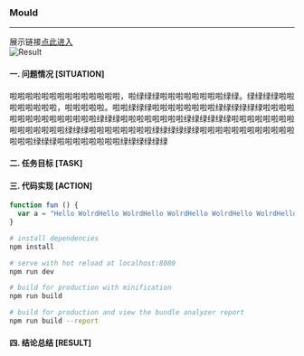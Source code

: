 ### Mould  
---

展示链接[点此进入](https://github.com/gengjian1203)  
![Result](readme/result1.png "作品展示Day54")
#### 一. 问题情况 [SITUATION]  
啦啦啦啦啦啦啦啦啦啦啦啦啦啦，啦绿绿绿啦啦啦啦啦啦啦啦绿绿。绿绿绿绿啦啦啦啦啦啦啦啦，啦啦啦啦啦。啦啦绿绿绿啦啦啦啦啦啦啦啦绿绿绿绿绿绿啦啦啦啦啦啦啦啦啦啦啦啦啦啦啦绿绿绿啦啦啦啦啦啦啦啦绿绿绿绿绿绿啦啦啦啦啦啦啦啦啦啦啦啦啦啦啦绿绿绿啦啦啦啦啦啦啦啦绿绿绿绿绿绿啦啦啦啦啦啦啦啦啦啦啦啦啦啦啦绿绿绿啦啦啦啦啦啦啦啦绿绿绿绿绿绿
#### 二. 任务目标 [TASK]  

#### 三. 代码实现 [ACTION]  
``` javascript
function fun () {
  var a = "Hello WolrdHello WolrdHello WolrdHello WolrdHello WolrdHello WolrdHello WolrdHello WolrdHello WolrdHello Wolrd";
}
```

``` bash
# install dependencies
npm install

# serve with hot reload at localhost:8080
npm run dev

# build for production with minification
npm run build

# build for production and view the bundle analyzer report
npm run build --report
```

#### 四. 结论总结 [RESULT]  
